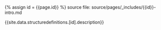 
{% assign id = {{page.id}} %}
source file: source/pages/\_includes/{{id}}-intro.md

{{site.data.structuredefinitions.[id].description}}
